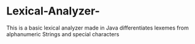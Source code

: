 # Lexical-Analyzer-
This is a basic lexical analyzer made in Java differentiates lexemes from alphanumeric Strings and special characters
